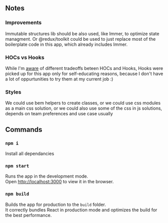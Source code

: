 ## Notes

### Improvements

Immutable structures lib should be also used, like Immer, to optimize state managment. Or @redux/toolkit could be used to just replace most of the boilerplate code in this app, which already includes Immer.

### HOCs vs Hooks

While I'm [aware](https://blog.isquaredsoftware.com/2019/07/blogged-answers-thoughts-on-hooks/) of different tradeoffs beteen HOCs and Hooks, Hooks were picked up for this app only for self-educating reasons, because I don't have a lot of oppurtunities to try them at my current job :)

### Styles

We could use bem helpers to create classes, or we could use css modules as a main css solution, or we could also use some of the css in js solutions, depends on team preferences and use case usually

## Commands

### `npm i`

Install all dependancies

### `npm start`

Runs the app in the development mode.<br />
Open [http://localhost:3000](http://localhost:3000) to view it in the browser.

### `npm build`

Builds the app for production to the `build` folder.<br />
It correctly bundles React in production mode and optimizes the build for the best performance.
